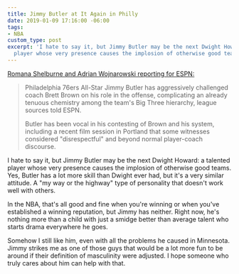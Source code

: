 ```yaml
---
title: Jimmy Butler at It Again in Philly
date: 2019-01-09 17:16:00 -06:00
tags:
- NBA
custom_type: post
excerpt: 'I hate to say it, but Jimmy Butler may be the next Dwight Howard: a talented
  player whose very presence causes the implosion of otherwise good teams.'
---
```


[Romana Shelburne and Adrian Wojnarowski reporting for ESPN:](http://www.espn.com/nba/story/_/id/25684980/jimmy-butler-challenging-philadelphia-76ers-coach-brett-brown-offensive-role)

> Philadelphia 76ers All-Star Jimmy Butler has aggressively challenged coach Brett Brown on his role in the offense, complicating an already tenuous chemistry among the team's Big Three hierarchy, league sources told ESPN.
>
> Butler has been vocal in his contesting of Brown and his system, including a recent film session in Portland that some witnesses considered "disrespectful" and beyond normal player-coach discourse.

I hate to say it, but Jimmy Butler may be the next Dwight Howard: a talented player whose very presence causes the implosion of otherwise good teams. Yes, Butler has a lot more skill than Dwight ever had, but it's a very similar attitude. A "my way or the highway" type of personality that doesn't work well with others.

In the NBA, that's all good and fine when you're winning or when you've established a winning reputation, but Jimmy has neither. Right now, he's nothing more than a child with just a smidge better than average talent who starts drama everywhere he goes.

Somehow I still like him, even with all the problems he caused in Minnesota. Jimmy strikes me as one of those guys that would be a lot more fun to be around if their definition of masculinity were adjusted. I hope someone who truly cares about him can help with that.
